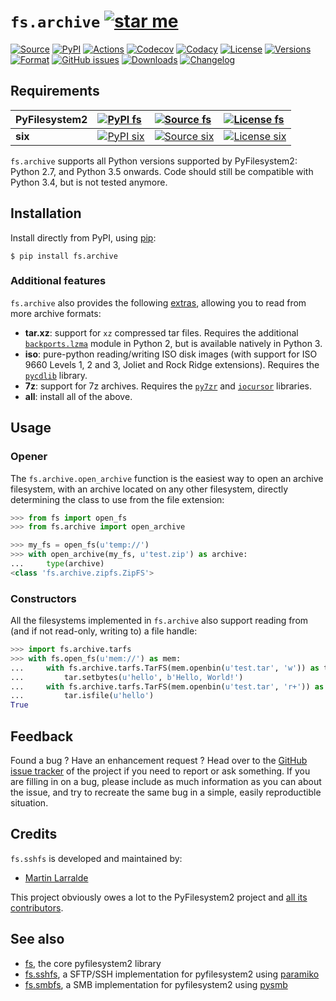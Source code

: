 # `fs.archive` [![star me](https://img.shields.io/github/stars/althonos/fs.archive.svg?style=social&maxAge=3600&label=Star)](https://github.com/althonos/fs.archive/stargazers)

[![Source](https://img.shields.io/badge/source-GitHub-303030.svg?logo=git&maxAge=36000&style=flat-square)](https://github.com/althonos/fs.archive)
[![PyPI](https://img.shields.io/pypi/v/fs.archive.svg?logo=pypi&style=flat-square&maxAge=3600)](https://pypi.python.org/pypi/fs.archive)
[![Actions](https://img.shields.io/github/workflow/status/althonos/fs.archive/Test/master?logo=github&style=flat-square&maxAge=300)](https://github.com/althonos/fs.archive/actions)
[![Codecov](https://img.shields.io/codecov/c/github/althonos/fs.archive/master.svg?logo=codecov&style=flat-square&maxAge=300)](https://codecov.io/gh/althonos/fs.archive)
[![Codacy](https://img.shields.io/codacy/grade/eadf418db5a84efd9fa1b470529dcad6/master.svg?logo=codacy&style=flat-square&maxAge=300)](https://www.codacy.com/app/althonos/fs.archive/dashboard)
[![License](https://img.shields.io/pypi/l/fs.archive.svg?style=flat-square&maxAge=36000)](https://choosealicense.com/licenses/mit/)
[![Versions](https://img.shields.io/pypi/pyversions/fs.archive.svg?logo=python&style=flat-square&maxAge=300)](https://pypi.org/project/fs.archive)
[![Format](https://img.shields.io/pypi/format/fs.archive.svg?style=flat-square&maxAge=300)](https://pypi.org/project/fs.archive)
[![GitHub issues](https://img.shields.io/github/issues/althonos/fs.archive.svg?style=flat-square&maxAge=600)](https://github.com/althonos/fs.archive/issues)
[![Downloads](https://img.shields.io/badge/dynamic/json?style=flat-square&color=303f9f&maxAge=86400&label=downloads&query=%24.total_downloads&url=https%3A%2F%2Fapi.pepy.tech%2Fapi%2Fprojects%2Ffs.archive)](https://pepy.tech/project/fs.archive)
[![Changelog](https://img.shields.io/badge/keep%20a-changelog-8A0707.svg?maxAge=2678400&style=flat-square)](https://github.com/althonos/fs.archive/blob/master/CHANGELOG.md)

## Requirements

| **PyFilesystem2** | [![PyPI fs](https://img.shields.io/pypi/v/fs.svg?maxAge=300&style=flat-square)](https://pypi.python.org/pypi/fs) | [![Source fs](https://img.shields.io/badge/source-GitHub-303030.svg?maxAge=36000&style=flat-square)](https://github.com/PyFilesystem/pyfilesystem2) | [![License fs](https://img.shields.io/pypi/l/fs.svg?maxAge=36000&style=flat-square)](https://choosealicense.com/licenses/mit/) |
|:-|:-|:-|:-|
| **six** | [![PyPI six](https://img.shields.io/pypi/v/six.svg?maxAge=300&style=flat-square)](https://pypi.python.org/pypi/six) | [![Source six]( https://img.shields.io/badge/source-GitHub-303030.svg?maxAge=36000&style=flat-square )]( https://github.com/benjaminp/six) | [![License six](https://img.shields.io/pypi/l/six.svg?maxAge=36000&style=flat-square)](https://choosealicense.com/licenses/mit/) |

`fs.archive` supports all Python versions supported by PyFilesystem2:
Python 2.7, and Python 3.5 onwards. Code should still be compatible with
Python 3.4, but is not tested anymore.

## Installation

Install directly from PyPI, using [pip](https://pip.pypa.io/):

```console
$ pip install fs.archive
```

### Additional features

`fs.archive` also provides the following
[extras](https://setuptools.readthedocs.io/en/latest/setuptools.html#declaring-extras-optional-features-with-their-own-dependencies), allowing you to read from more archive formats:

- **tar.xz**: support for `xz` compressed tar files. Requires the additional
  [`backports.lzma`](https://pypi.python.org/pypi/backports.lzma) module
  in Python 2, but is available natively in Python 3.
- **iso**: pure-python reading/writing ISO disk images (with support for ISO
  9660 Levels 1, 2 and 3, Joliet and Rock Ridge extensions). Requires
  the [`pycdlib`](https://pypi.python.org/pypi/pycdlib) library.
- **7z**: support for 7z archives. Requires the [`py7zr`](https://pypi.python.org/pypi/py7zr)
  and [`iocursor`](https://pypi.python.org/pypi/iocursor) libraries.
- **all**: install all of the above.

## Usage

### Opener

The `fs.archive.open_archive` function is the easiest way to open an
archive filesystem, with an archive located on any other filesystem,
directly determining the class to use from the file extension:

``` python
>>> from fs import open_fs
>>> from fs.archive import open_archive

>>> my_fs = open_fs(u'temp://')
>>> with open_archive(my_fs, u'test.zip') as archive:
...     type(archive)
<class 'fs.archive.zipfs.ZipFS'>
```

### Constructors

All the filesystems implemented in `fs.archive` also support reading
from (and if not read-only, writing to) a file handle:

``` python
>>> import fs.archive.tarfs
>>> with fs.open_fs(u'mem://') as mem:
...     with fs.archive.tarfs.TarFS(mem.openbin(u'test.tar', 'w')) as tar:
...         tar.setbytes(u'hello', b'Hello, World!')
...     with fs.archive.tarfs.TarFS(mem.openbin(u'test.tar', 'r+')) as tar:
...         tar.isfile(u'hello')
True
```

## Feedback

Found a bug ? Have an enhancement request ? Head over to the [GitHub
issue tracker](https://github.com/althonos/fs.archive/issues) of the
project if you need to report or ask something. If you are filling in on
a bug, please include as much information as you can about the issue,
and try to recreate the same bug in a simple, easily reproductible
situation.


## Credits

`fs.sshfs` is developed and maintained by:
- [Martin Larralde](https://github.com/althonos)

This project obviously owes a lot to the PyFilesystem2 project and
[all its contributors](https://github.com/PyFilesystem/pyfilesystem2/blob/master/CONTRIBUTORS.md).


## See also

-   [fs](https://github.com/Pyfilesystem/pyfilesystem2), the core
    pyfilesystem2 library
-   [fs.sshfs](https://github.com/althonos/fs.sshfs), a SFTP/SSH
    implementation for pyfilesystem2 using
    [paramiko](https://github.com/paramiko/paramiko)
-   [fs.smbfs](https://github.com/althonos/fs.smbfs), a SMB
    implementation for pyfilesystem2 using
    [pysmb](https://github.com/miketeo/pysmb)

